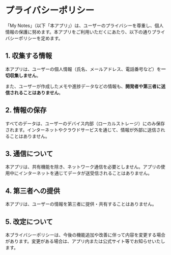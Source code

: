 # プライバシーポリシー

「My Notes」（以下「本アプリ」）は、ユーザーのプライバシーを尊重し、個人情報の保護に努めます。本アプリをご利用いただくにあたり、以下の通りプライバシーポリシーを定めます。

## 1. 収集する情報

本アプリは、ユーザーの個人情報（氏名、メールアドレス、電話番号など）を**一切収集しません**。

また、ユーザーが作成したメモや進捗データなどの情報も、**開発者や第三者に送信されることはありません**。

## 2. 情報の保存

すべてのデータは、ユーザーのデバイス内部（ローカルストレージ）にのみ保存されます。インターネットやクラウドサービスを通じて、情報が外部に送信されることはありません。

## 3. 通信について

本アプリは、共有機能を除き、ネットワーク通信を必要としません。アプリの使用中にインターネットを通じてデータが送受信されることはありません。

## 4. 第三者への提供

本アプリは、ユーザーの情報を第三者に提供・共有することはありません。

## 5. 改定について

本プライバシーポリシーは、今後の機能追加や改善に伴って内容を変更する場合があります。変更がある場合は、アプリ内または公式サイト等でお知らせいたします。

